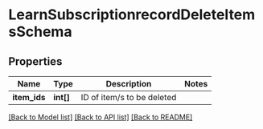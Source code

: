 # LearnSubscriptionrecordDeleteItemsSchema

## Properties
Name | Type | Description | Notes
------------ | ------------- | ------------- | -------------
**item_ids** | **int[]** | ID of item/s to be deleted | 

[[Back to Model list]](../README.md#documentation-for-models) [[Back to API list]](../README.md#documentation-for-api-endpoints) [[Back to README]](../README.md)



